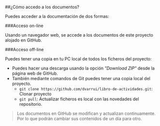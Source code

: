 

##¿Cómo accedo a los documentos?

Puedes acceder a la documentación de dos formas:

###Acceso on-line

Usando un navegador web, se accede a los documentos de este proyecto alojado en GitHub.

###Acceso off-line

Puedes tener una copia en tu PC local de todos los ficheros del proyecto:

* Puedes hacer una descarga usando la opción *"Download ZIP"* desde la página web de GitHub.
* También mediante comandos de Git puedes tener una copia local del proyecto.
    * `git clone https://github.com/dvarrui/libro-de-actividades.git`: Clonar proyecto
    * `git pull`:  Actualizar ficheros es local con las novedades del repositorio.

> Los documentos en GitHub se modifican y actualizan continuamente.
Por lo que podrán cambiar sus contenidos de un día para otro.
